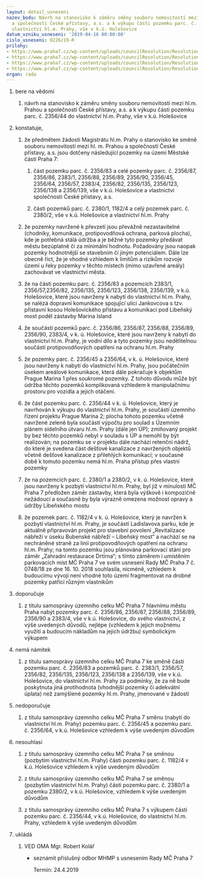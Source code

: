 ```yaml
---
layout: detail_usneseni
nazev_bodu: Návrh na stanovisko k záměru směny souboru nemovitostí mezi hl.m. Prahou
  a společností České přístavy, a.s. a k výkupu části pozemku parc. č. 2356/44 do
  vlastnictví hl.m. Prahy, vše v k.ú. Holešovice
datum_vzniku_usneseni: '2019-04-16 00:00:00'
cislo_usneseni: 0226/19-R
prilohy:
- https://www.praha7.cz/wp-content/uploads/councilResolution/Resolutions/30766/export/00_SmenaHMPCPristavyas~446510.docx
- https://www.praha7.cz/wp-content/uploads/councilResolution/Resolutions/30766/export/02_SmenaHMPCPristavyasAN~446509.pdf
- https://www.praha7.cz/wp-content/uploads/councilResolution/Resolutions/30766/export/03_SmenaHMPCPristavyasAN~446508.pdf
- https://www.praha7.cz/wp-content/uploads/councilResolution/Resolutions/30766/export/export~447570.pdf
organ: rada
---
```

<ol id="urzList" class="urzList_view"><li class="urzClass1" id=""><span name="1">bere na vědomí</span><ol class="urzOlClass decimal " id=""><li class="urzClass2" id="" style="text-align: left;"><span><p>návrh na stanovisko k záměru směny souboru nemovitostí mezi hl.m. Prahou a společností České přístavy, a.s. a k výkupu části pozemku parc. č. 2356/44 do vlastnictví hl.m. Prahy, vše v k.ú. Holešovice</p></span></li></ol></li><li class="urzClass1" id=""><span name="50">konstatuje,</span><ol class="urzOlClass decimal "><li class="urzClass2" id="" style="text-align: left;"><span><p>že předmětem žádosti Magistrátu hl.m. Prahy o stanovisko ke směně souboru nemovitostí mezi hl. m. Prahou a společností České přístavy, a.s. jsou dotčeny následující pozemky na území Městské části Praha 7:</p></span><ol class="urzUlClass"><li class="urzClass3" id="" style="text-align: left;"><span><p>část pozemku parc. č. 2356/83 a celé pozemky parc. č. 2356/87, 2356/86, 2383/1, 2356/88, 2356/89, 2356/90, 2356/45, 2356/64, 2356/57, 2383/4, 2356/82, 2356/135, 2356/123, 2356/138 a 2356/139, vše v k.ú. Holešovice a vlastnictví společnosti České přístavy, a.s.</p></span></li><li class="urzClass3" id="" style="text-align: left;"><span><p>části pozemků parc. č. 2380/1, 1182/4 a celý pozemek parc. č. 2380/2, vše v k.ú. Holešovice a vlastnictví hl.m. Prahy<br></p></span></li></ol></li><li class="urzClass2" id="" style="text-align: left;"><span><p>že pozemky navržené k převzetí jsou převážně nezastavitelné (chodníky, komunikace, protipovodňová ochrana, parková plocha), kde je potřebná stálá údržba a je běžné tyto pozemky předávat městu bezúplatně či za minimální hodnotu. Požadovány jsou naopak pozemky hodnotnější se stavebním či jiným potenciálem. Dále lze obecně říct, že je vhodné vzhledem k limitům a rizikům rozvoje území u řeky pozemky v těchto místech (mimo uzavřené areály) zachovávat ve vlastnictví města.</p></span></li><li class="urzClass2" id="" style="text-align: left;"><span><p>že na části pozemku parc. č. 2356/83 a pozemcích 2383/1, 2356/57,2356/82, 2356/135, 2356/123, 2356/138, 2356/139, v k.ú. Holešovice, které jsou navrženy k nabytí do vlastnictví hl.m. Prahy, se nalézá dopravní komunikace spojující ulici Jankovcova s tzv. přístavní kosou Holešovického přístavu a komunikaci pod Libeňský most podél zástavby Marina Island</p></span></li><li class="urzClass2" id="" style="text-align: left;"><span><p>že součástí pozemků parc. č. 2356/86, 2356/87, 2356/88, 2356/89, 2356/90, 2383/4, v k. ú. Holešovice, které jsou navrženy k nabytí do vlastnictví hl.m. Prahy, je vodní dílo a tyto pozemky jsou nedělitelnou součástí protipovodňových opatření na ochranu hl.m. Prahy<br></p></span></li><li class="urzClass2" id="" style="text-align: left;"><span><p>že pozemky parc. č. 2356/45 a 2356/64, v k. ú. Holešovice, které jsou navrženy k nabytí do vlastnictví hl.m. Prahy, jsou počátečním úsekem areálové komunikace, která dále pokračuje k objektům Prague Marina 1 přes soukromé pozemky. Z tohoto důvodu může být údržba těchto pozemků komplikovaná vzhledem k manipulačnímu prostoru pro vozidla a jejich otáčení.</p></span></li><li class="urzClass2" id="" style="text-align: left;"><span><p>že část pozemku parc. č. 2356/44 v k. ú. Holešovice, který je navrhován k výkupu do vlastnictví hl.m. Prahy, je součástí územního řízení projektu Prague Marina 2; plocha tohoto pozemku včetně navržené zeleně byla součástí výpočtu pro soulad s Územním plánem sídelního útvaru hl.m. Prahy (dále jen ÚP); zmiňovaný projekt by bez těchto pozemků nebyl v souladu s ÚP a nemohl by být realizován; na pozemku se v projektu dále nachází retenční nádrž, do které je svedena část dešťové kanalizace z navržených objektů včetně dešťové kanalizace z přilehlých komunikací; v současné době k tomuto pozemku nemá hl.m. Praha přístup přes vlastní pozemky</p></span></li><li class="urzClass2" id="" style="text-align: left;"><span><p>že na pozemcích parc. č. 2380/1 a 2380/2, v k. ú. Holešovice, které jsou navrženy k pozbytí vlastnictví hl.m. Prahy, byl již v minulosti MČ Praha 7 předložen záměr zástavby, která byla výškově i kompozičně nežádoucí a současně by byla výrazně omezena možnost opravy a údržby Libeňského mostu</p></span></li><li class="urzClass2" id="" style="text-align: left;"><span><p>že pozemek parc. č. 1182/4 v k. ú. Holešovice, který je navržen k pozbytí vlastnictví hl.m. Prahy, je součástí Ladislavova parku, kde je aktuálně připravován projekt pro stavební povolení „Revitalizace nábřeží v úseku Bubenské nábřeží – Libeňský most“ a nachází se na nechráněné straně za linií protipovodňových opatření na ochranu hl.m. Prahy; na tomto pozemku jsou plánována parkovací stání pro záměr „Zahradní restaurace Drtírna“; s tímto záměrem i umístěním parkovacích míst MČ Praha 7 ve svém usnesení Rady MČ Praha 7 č. 0748/18 ze dne 16. 10. 2018 souhlasila, nicméně, vzhledem k budoucímu vývoji není vhodné toto území fragmentovat na drobné pozemky patřící různým vlastníkům</p></span></li></ol></li><li class="urzClass1" id=""><span name="4">doporučuje</span><ol class="urzOlClass decimal "><li class="urzClass2" id="" style="text-align: left;"><span><p>z titulu samosprávy územního celku MČ Praha 7 hlavnímu městu Praha nabýt pozemky parc. č. 2356/86, 2356/87, 2356/88, 2356/89, 2356/90 a 2383/4, vše v k.ú. Holešovice, do svého vlastnictví, z výše uvedených důvodů, nejlépe (vzhledem k jejich možnému využití a budoucím nákladům na jejich údržbu) symbolickým výkupem</p></span></li></ol></li><li class="urzClass1" id=""><span name="52">nemá námitek</span><ol class="urzOlClass decimal "><li class="urzClass2" id="" style="text-align: left;"><span><p>z titulu samosprávy územního celku MČ Praha 7 ke směně části pozemku parc. č. 2356/83 a pozemků parc. č. 2383/1, 2356/57, 2356/82, 2356/135, 2356/123, 2356/138 a 2356/139, vše v k.ú. Holešovice, do vlastnictví hl.m. Prahy za podmínky, že za ně bude poskytnuta jiná protihodnota (vhodnější pozemky či adekvátní úplata) než zamýšlené pozemky hl.m. Prahy, jmenované v žádosti</p></span></li></ol></li><li class="urzClass1" id=""><span name="9">nedoporučuje</span><ol class="urzOlClass decimal "><li class="urzClass2" id="" style="text-align: left;"><span><p>z titulu samosprávy územního celku MČ Praha 7 směnu (nabytí do vlastnictví hl.m. Prahy) pozemku parc. č. 2356/45 a pozemku parc. č. 2356/64, v k.ú. Holešovice vzhledem k výše uvedeným důvodům</p></span></li></ol></li><li class="urzClass1" id=""><span name="11">nesouhlasí</span><ol class="urzOlClass decimal "><li class="urzClass2" id="" style="text-align: left;"><span><p>z titulu samosprávy územního celku MČ Praha 7 se směnou (pozbytím vlastnictví hl.m. Prahy) části pozemku parc. č. 1182/4 v k.ú. Holešovice vzhledem k výše uvedeným důvodům</p></span></li><li class="urzClass2" id="" style="text-align: left;"><span><p>z titulu samosprávy územního celku MČ Praha 7 se směnou (pozbytím vlastnictví hl.m. Prahy) části pozemku parc. č. 2380/1 a pozemku 2380/2, v k.ú. Holešovice, vzhledem k výše uvedeným důvodům</p></span></li><li class="urzClass2" id="" style="text-align: left;"><span><p>z titulu samosprávy územního celku MČ Praha 7 s výkupem části pozemku parc. č. 2356/44, v k.ú. Holešovice, do vlastnictví hl.m. Prahy, vzhledem k výše uvedeným důvodům</p></span></li></ol></li><li class="urzClass1" id="urzUkoly"><span name="1">ukládá</span><ol class="urzOlClass"><li class="urzClass2"><span><p>VED OMA Mgr. Robert Kolář</p></span><ul class="urzUlClass"><li class="urzClass3"><span><p>seznámit příslušný odbor MHMP s usnesením Rady MČ Praha 7</p></span><span class="urzUkolTermin">  Termín:&nbsp;24.4.2019</span></li></ul></li></ol></li></ol>